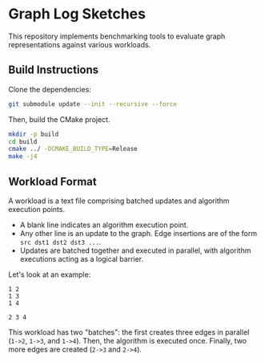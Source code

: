 # Graph Log Sketches

This repository implements benchmarking tools to evaluate graph representations against various workloads.

## Build Instructions

Clone the dependencies:
```bash
git submodule update --init --recursive --force
```

Then, build the CMake project.
```bash
mkdir -p build
cd build
cmake ../ -DCMAKE_BUILD_TYPE=Release
make -j4
```

## Workload Format

A workload is a text file comprising batched updates and algorithm execution points.

* A blank line indicates an algorithm execution point.
* Any other line is an update to the graph. Edge insertions are of the form `src dst1 dst2 dst3 ...`.
* Updates are batched together and executed in parallel, with algorithm executions acting as a logical barrier.

Let's look at an example:

```
1 2
1 3
1 4

2 3 4
```

This workload has two "batches": the first creates three edges in parallel (`1->2`, `1->3`, and `1->4`). Then, the algorithm is executed once. Finally, two more edges are created (`2->3` and `2->4`).

<!-- 
## Build Instructions
Make sure that you have run the following
```bash
git submodule update --init --recursive --force
```

```bash
mkdir -p build
cd build
cmake ../ -DCMAKE_BUILD_TYPE=Release -DNO_TORCH=1
make -j4
```
The small-test binary has an extensive help menu to aid identifying failing cases.

### Docker Build Instructions
This should build and launch the docker container
```bash
make -C ./docker
```
Inside that container you can run:
```bash
./prep.sh && ./build.sh
```
This will build `RelWithDebugInfo` into the `docker-build` folder to be run within the container.

## Benchmarking
If you wish to run benchmarking then add `-DBENCH` to the GCC compiler flags in your `CMakeCache.txt` to
`CMAKE_CXX_FLAGS_RELEASE`.

## Distributed
If you wish to run things in a distributed fasion then add `-DGALOIS_ENABLE_DIST=1` to your cmake flags.

## Random Graph Generation
In order to generate a random graph that is particularly large you should use the `gen-rand-large` script.
To run this binary the following command should be used in conjunction with `mpi`/`srun`.
```
srun -N <#hosts> -n <#processes> ./gen-rand-large <seed> <scale> <edge ratio> <A> <B> <C> <outfile-tag>
```
This will generate files with the name `<outfile-tag>-<mpirank>.el`.
To generate a single file you can simply run `cat <outfile-tag>-*.el > <outfile-tag>.el`
You can then use the following to generate the `gr` file:
```
srun -N <#hosts> -n <#processes> ./dist-graph-convert --edgelist2gr  <outfile-tag>.el  <outfile-tag>.gr
```

## Microbenchmarks (ISBs)
### Jaccard
The build target for jaccard is `jaccard` so you can create this inside your build folder by runing ``make -j`nproc` jaccard``
### BFS
Note that you *must* [enable distributed programs](#Distributed) in galois for this to work and compile.
The build target for this has changed to a more distributed version.
First ensure that your submodules is using the `dgraph` branch of the galois repository.
The build command for this is now ``make -j `nproc` -C galois/lonestar/analytics/distributed/bfs``.
The binary is `galois/lonestar/analytics/distributed/bfs/bfs-push-dist`.

In order to run the binary using slurm the following command is used:
```
srun -N <#hosts> -n <#processes> <BFS_BINARY> <graph-file-name> -graphTranspose=<graph-transpose-filename>
-t <#threads> --runs=<#runs> --partition=<partition-type> --exec=<Sync|Async> --statFile=<stat-filename>
```

- `#hosts` is the Number of Computer Nodes
- `#processes` is the Number of process you would like deployed (usually equal to `#hosts`
- `graph-file-name` Name of generated GR file
- `graph-transpose-file-name` Name of generated TGR file
- `#threads` is the number of threads you want deployed per process
- `#runs` number of times the algorithm should run (64 is Graph500 compliant)\
- `partition-type`: Partitioner Policy
  - `oec`: Outgoing Edge cut
  - `iec`: Incoming Edge cut
  - `cvc`: Cartesian Vertex Cut of oec
  - ... For more look at `--help`
- `Sync` Bulk-Synchronous Model
- `Async` Bulk-Asynchronous Model
- `stat-filename` Name of the stats file

To use mpirun simply replace the first part of the command with:
```
mpirun -n <#processes> <BFS_BINARY>
```

#### BFS Randomization
Generating a random file is done *exactly* the same way as in the combBLAS DirOpt benchmark.
The binary would be `bfs-rand-gen` with the scale parameter used for DirOpt.
The graph in the edge-list format is output to `stdout`.
This can then be put through `dist-graph-convert` converted to a `gr -> cgr -> tgr`, so that the BFS can be run on the *exact* same kind of graph as the
combBLAS one.

Sample commands:
```
mpirun -N <#processes> ./gen-rand-bfs <scale> | sed '1d' > temp.el
mpirun -N <#processes> ./dist-graph-convert --edgelist2gr  temp.el  temp.gr
mpirun -N <#processes> ./dist-graph-convert --gr2cgr       temp.gr  temp.cgr
mpirun -N <#processes> ./dist-graph-convert --gr2tgr       temp.cgr temp.tgr
mpirun -N <#processes> <BFS_BINARY> temp.cgr -graphTranspose=temp.tgr <other-args>
```

### Triangle Counting
There are two versions of triangle counting in Galois.
- Pangolin
- DistGraph
#### Pangolin
To build this run
``make -j `nproc` -C galois/lonestar/mining/cpu/traingle-counting ``
#### DistGraph
``make -j `nproc` -C galois/lonestar/analytics/distributed/triangle-counting ``

#### Triangle Counting Randomization
The binary would be `bfs-rand-triangle` with the following inputs:
```
./bfs-rand-triangle <threads> <scale> <edge ratio> <A> <B> <C>
```

The graph in the edge-list format is output to `stdout`.
This can then be put through `dist-graph-convert` converted to a `gr -> cgr -> tgr`.

Sample commands:
```
mpirun -N <#processes> sh -c './gen-rand-tricount <threads> <scale> <edge ratio> <A> <B> <C> > temp-${OMPI_COMM_WORLD_RANK}.el'
cat temp-*.el > ./temp.el
mpirun -N <#processes> ./dist-graph-convert --edgelist2gr  temp.el  temp.gr
mpirun -N <#processes> ./dist-graph-convert --gr2sgr       temp.gr  temp.sgr
mpirun -N <#processes> <TC-BINARY> temp.cgr  <other-args>
```

## Tools
### Graph Conversion
This can be build ``make -C ./galois/tools/dist-graph-convert/ -j `nproc` ``. -->

